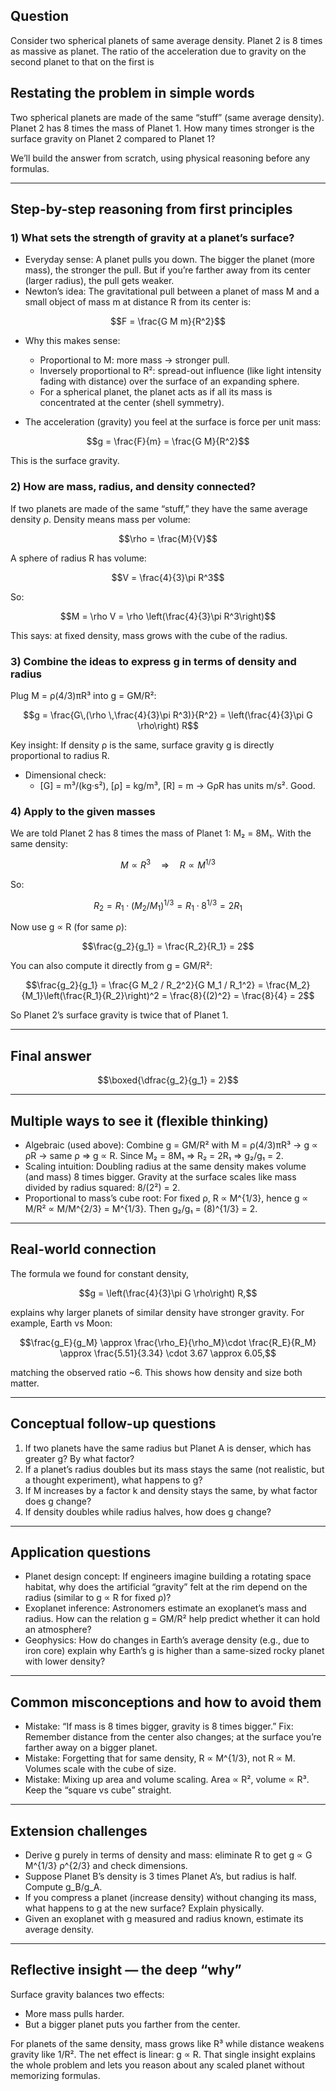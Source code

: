 ## Question
Consider two spherical planets of same average density. Planet 2 is 8 times as massive as planet. The ratio of the acceleration due to gravity on the second planet to that on the first is

## Restating the problem in simple words
Two spherical planets are made of the same “stuff” (same average density). Planet 2 has 8 times the mass of Planet 1. How many times stronger is the surface gravity on Planet 2 compared to Planet 1?

We’ll build the answer from scratch, using physical reasoning before any formulas.

---

## Step-by-step reasoning from first principles

### 1) What sets the strength of gravity at a planet’s surface?
- Everyday sense: A planet pulls you down. The bigger the planet (more mass), the stronger the pull. But if you’re farther away from its center (larger radius), the pull gets weaker.
- Newton’s idea: The gravitational pull between a planet of mass M and a small object of mass m at distance R from its center is:

```math
F = \frac{G M m}{R^2}
```

- Why this makes sense:
  - Proportional to M: more mass → stronger pull.
  - Inversely proportional to R²: spread-out influence (like light intensity fading with distance) over the surface of an expanding sphere.
  - For a spherical planet, the planet acts as if all its mass is concentrated at the center (shell symmetry).

- The acceleration (gravity) you feel at the surface is force per unit mass:

```math
g = \frac{F}{m} = \frac{G M}{R^2}
```

This is the surface gravity.

### 2) How are mass, radius, and density connected?
If two planets are made of the same “stuff,” they have the same average density ρ. Density means mass per volume:

```math
\rho = \frac{M}{V}
```

A sphere of radius R has volume:

```math
V = \frac{4}{3}\pi R^3
```

So:

```math
M = \rho V = \rho \left(\frac{4}{3}\pi R^3\right)
```

This says: at fixed density, mass grows with the cube of the radius.

### 3) Combine the ideas to express g in terms of density and radius
Plug M = ρ(4/3)πR³ into g = GM/R²:

```math
g = \frac{G\,(\rho \,\frac{4}{3}\pi R^3)}{R^2} 
  = \left(\frac{4}{3}\pi G \rho\right) R
```

Key insight: If density ρ is the same, surface gravity g is directly proportional to radius R.

- Dimensional check:
  - [G] = m³/(kg·s²), [ρ] = kg/m³, [R] = m → GρR has units m/s². Good.

### 4) Apply to the given masses
We are told Planet 2 has 8 times the mass of Planet 1: M₂ = 8M₁. With the same density:

```math
M \propto R^3 \quad \Rightarrow \quad R \propto M^{1/3}
```

So:

```math
R_2 = R_1 \cdot (M_2/M_1)^{1/3} = R_1 \cdot 8^{1/3} = 2 R_1
```

Now use g ∝ R (for same ρ):

```math
\frac{g_2}{g_1} = \frac{R_2}{R_1} = 2
```

You can also compute it directly from g = GM/R²:

```math
\frac{g_2}{g_1} = \frac{G M_2 / R_2^2}{G M_1 / R_1^2}
= \frac{M_2}{M_1}\left(\frac{R_1}{R_2}\right)^2
= \frac{8}{(2)^2} = \frac{8}{4} = 2
```

So Planet 2’s surface gravity is twice that of Planet 1.

---

## Final answer
```math
\boxed{\dfrac{g_2}{g_1} = 2}
```

---

## Multiple ways to see it (flexible thinking)

- Algebraic (used above): Combine g = GM/R² with M = ρ(4/3)πR³ → g ∝ ρR → same ρ ⇒ g ∝ R. Since M₂ = 8M₁ ⇒ R₂ = 2R₁ ⇒ g₂/g₁ = 2.
- Scaling intuition: Doubling radius at the same density makes volume (and mass) 8 times bigger. Gravity at the surface scales like mass divided by radius squared: 8/(2²) = 2.
- Proportional to mass’s cube root: For fixed ρ, R ∝ M^{1/3}, hence g ∝ M/R² ∝ M/M^{2/3} = M^{1/3}. Then g₂/g₁ = (8)^{1/3} = 2.

---

## Real-world connection
The formula we found for constant density,

```math
g = \left(\frac{4}{3}\pi G \rho\right) R,
```

explains why larger planets of similar density have stronger gravity. For example, Earth vs Moon:

```math
\frac{g_E}{g_M} \approx \frac{\rho_E}{\rho_M}\cdot \frac{R_E}{R_M}
\approx \frac{5.51}{3.34} \cdot 3.67 \approx 6.05,
```

matching the observed ratio ~6. This shows how density and size both matter.

---

## Conceptual follow-up questions
1. If two planets have the same radius but Planet A is denser, which has greater g? By what factor?
2. If a planet’s radius doubles but its mass stays the same (not realistic, but a thought experiment), what happens to g?
3. If M increases by a factor k and density stays the same, by what factor does g change?
4. If density doubles while radius halves, how does g change?

---

## Application questions
- Planet design concept: If engineers imagine building a rotating space habitat, why does the artificial “gravity” felt at the rim depend on the radius (similar to g ∝ R for fixed ρ)?
- Exoplanet inference: Astronomers estimate an exoplanet’s mass and radius. How can the relation g = GM/R² help predict whether it can hold an atmosphere?
- Geophysics: How do changes in Earth’s average density (e.g., due to iron core) explain why Earth’s g is higher than a same-sized rocky planet with lower density?

---

## Common misconceptions and how to avoid them
- Mistake: “If mass is 8 times bigger, gravity is 8 times bigger.” Fix: Remember distance from the center also changes; at the surface you’re farther away on a bigger planet.
- Mistake: Forgetting that for same density, R ∝ M^{1/3}, not R ∝ M. Volumes scale with the cube of size.
- Mistake: Mixing up area and volume scaling. Area ∝ R², volume ∝ R³. Keep the “square vs cube” straight.

---

## Extension challenges
- Derive g purely in terms of density and mass: eliminate R to get g ∝ G M^{1/3} ρ^{2/3} and check dimensions.
- Suppose Planet B’s density is 3 times Planet A’s, but radius is half. Compute g_B/g_A.
- If you compress a planet (increase density) without changing its mass, what happens to g at the new surface? Explain physically.
- Given an exoplanet with g measured and radius known, estimate its average density.

---

## Reflective insight — the deep “why”
Surface gravity balances two effects:
- More mass pulls harder.
- But a bigger planet puts you farther from the center.

For planets of the same density, mass grows like R³ while distance weakens gravity like 1/R². The net effect is linear: g ∝ R. That single insight explains the whole problem and lets you reason about any scaled planet without memorizing formulas.